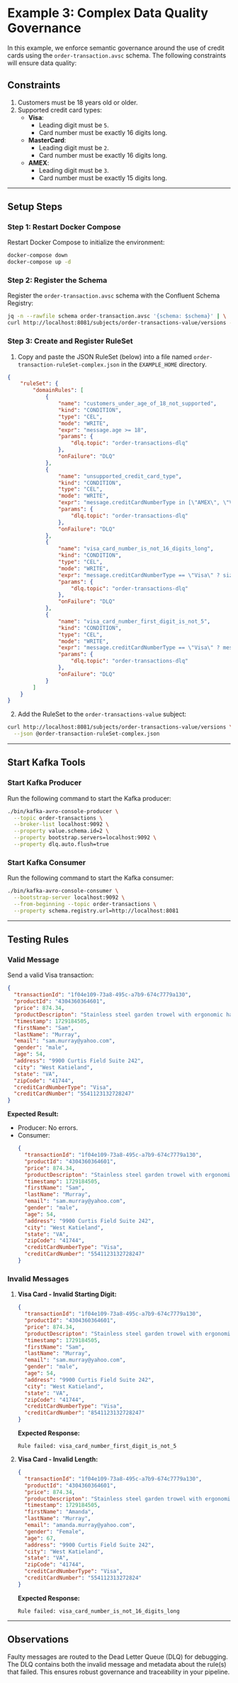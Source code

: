 # Example 3: Complex Data Quality Governance

In this example, we enforce semantic governance around the use of credit cards using the `order-transaction.avsc` schema. The following constraints will ensure data quality:

## Constraints
1. Customers must be 18 years old or older.
2. Supported credit card types:
   - **Visa**:
     - Leading digit must be `5`.
     - Card number must be exactly 16 digits long.
   - **MasterCard**:
     - Leading digit must be `2`.
     - Card number must be exactly 16 digits long.
   - **AMEX**:
     - Leading digit must be `3`.
     - Card number must be exactly 15 digits long.

---

## Setup Steps

### Step 1: Restart Docker Compose

Restart Docker Compose to initialize the environment:
```bash
docker-compose down
docker-compose up -d
```

### Step 2: Register the Schema

Register the `order-transaction.avsc` schema with the Confluent Schema Registry:
```bash
jq -n --rawfile schema order-transaction.avsc '{schema: $schema}' | \
curl http://localhost:8081/subjects/order-transactions-value/versions --json @-
```

### Step 3: Create and Register RuleSet

1. Copy and paste the JSON RuleSet (below) into a file named `order-transaction-ruleSet-complex.json` in the `EXAMPLE_HOME` directory.

```json
{
    "ruleSet": {
        "domainRules": [
            {
                "name": "customers_under_age_of_18_not_supported",
                "kind": "CONDITION",
                "type": "CEL",
                "mode": "WRITE",
                "expr": "message.age >= 18",
                "params": {
                    "dlq.topic": "order-transactions-dlq"
                },
                "onFailure": "DLQ"
            },
            {
                "name": "unsupported_credit_card_type",
                "kind": "CONDITION",
                "type": "CEL",
                "mode": "WRITE",
                "expr": "message.creditCardNumberType in [\"AMEX\", \"Visa\", \"MasterCard\"]",
                "params": {
                    "dlq.topic": "order-transactions-dlq"
                },
                "onFailure": "DLQ"
            },
            {
                "name": "visa_card_number_is_not_16_digits_long",
                "kind": "CONDITION",
                "type": "CEL",
                "mode": "WRITE",
                "expr": "message.creditCardNumberType == \"Visa\" ? size(message.creditCardNumber) == 16:true",
                "params": {
                    "dlq.topic": "order-transactions-dlq"
                },
                "onFailure": "DLQ"
            },
            {
                "name": "visa_card_number_first_digit_is_not_5",
                "kind": "CONDITION",
                "type": "CEL",
                "mode": "WRITE",
                "expr": "message.creditCardNumberType == \"Visa\" ? message.creditCardNumber.matches(\"^5[0-9]{15}$\"):true",
                "params": {
                    "dlq.topic": "order-transactions-dlq"
                },
                "onFailure": "DLQ"
            }
        ]
    }
}
```

2. Add the RuleSet to the `order-transactions-value` subject:
```bash
curl http://localhost:8081/subjects/order-transactions-value/versions \
  --json @order-transaction-ruleSet-complex.json
```

---

## Start Kafka Tools

### Start Kafka Producer

Run the following command to start the Kafka producer:
```bash
./bin/kafka-avro-console-producer \
  --topic order-transactions \
  --broker-list localhost:9092 \
  --property value.schema.id=2 \
  --property bootstrap.servers=localhost:9092 \
  --property dlq.auto.flush=true
```

### Start Kafka Consumer

Run the following command to start the Kafka consumer:
```bash
./bin/kafka-avro-console-consumer \
  --bootstrap-server localhost:9092 \
  --from-beginning --topic order-transactions \
  --property schema.registry.url=http://localhost:8081
```

---

## Testing Rules

### Valid Message

Send a valid Visa transaction:
```json
{
  "transactionId": "1f04e109-73a8-495c-a7b9-674c7779a130",
  "productId": "4304360364601",
  "price": 874.34,
  "productDescripton": "Stainless steel garden trowel with ergonomic handle.",
  "timestamp": 1729184505,
  "firstName": "Sam",
  "lastName": "Murray",
  "email": "sam.murray@yahoo.com",
  "gender": "male",
  "age": 54,
  "address": "9900 Curtis Field Suite 242",
  "city": "West Katieland",
  "state": "VA",
  "zipCode": "41744",
  "creditCardNumberType": "Visa",
  "creditCardNumber": "5541123132728247"
}
```

**Expected Result:**
- Producer: No errors.
- Consumer:
  ```json
  {
    "transactionId": "1f04e109-73a8-495c-a7b9-674c7779a130",
    "productId": "4304360364601",
    "price": 874.34,
    "productDescripton": "Stainless steel garden trowel with ergonomic handle.",
    "timestamp": 1729184505,
    "firstName": "Sam",
    "lastName": "Murray",
    "email": "sam.murray@yahoo.com",
    "gender": "male",
    "age": 54,
    "address": "9900 Curtis Field Suite 242",
    "city": "West Katieland",
    "state": "VA",
    "zipCode": "41744",
    "creditCardNumberType": "Visa",
    "creditCardNumber": "5541123132728247"
  }
  ```

### Invalid Messages

1. **Visa Card - Invalid Starting Digit:**
   ```json
   {
     "transactionId": "1f04e109-73a8-495c-a7b9-674c7779a130",
     "productId": "4304360364601",
     "price": 874.34,
     "productDescripton": "Stainless steel garden trowel with ergonomic handle.",
     "timestamp": 1729184505,
     "firstName": "Sam",
     "lastName": "Murray",
     "email": "sam.murray@yahoo.com",
     "gender": "male",
     "age": 54,
     "address": "9900 Curtis Field Suite 242",
     "city": "West Katieland",
     "state": "VA",
     "zipCode": "41744",
     "creditCardNumberType": "Visa",
     "creditCardNumber": "8541123132728247"
   }
   ```

   **Expected Response:**
   ```plaintext
   Rule failed: visa_card_number_first_digit_is_not_5
   ```

2. **Visa Card - Invalid Length:**
   ```json
   {
     "transactionId": "1f04e109-73a8-495c-a7b9-674c7779a130",
     "productId": "4304360364601",
     "price": 874.34,
     "productDescripton": "Stainless steel garden trowel with ergonomic handle.",
     "timestamp": 1729184505,
     "firstName": "Amanda",
     "lastName": "Murray",
     "email": "amanda.murray@yahoo.com",
     "gender": "Female",
     "age": 67,
     "address": "9900 Curtis Field Suite 242",
     "city": "West Katieland",
     "state": "VA",
     "zipCode": "41744",
     "creditCardNumberType": "Visa",
     "creditCardNumber": "554112313272824"
   }
   ```

   **Expected Response:**
   ```plaintext
   Rule failed: visa_card_number_is_not_16_digits_long
   ```

---

## Observations

Faulty messages are routed to the Dead Letter Queue (DLQ) for debugging. The DLQ contains both the invalid message and metadata about the rule(s) that failed. This ensures robust governance and traceability in your pipeline.

